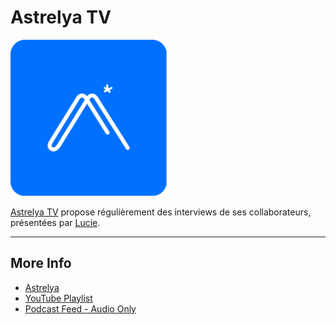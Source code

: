 # Astrelya TV

<img src="/images/logo_plein.png" width="250">

[Astrelya TV](https://www.astrelya.com) propose régulièrement des interviews de ses collaborateurs, présentées par [Lucie](https://www.linkedin.com/in/lucie-lanoiselee/).

---
## More Info
- [Astrelya](https://www.astrelya.com)
- [YouTube Playlist](https://youtube.com/playlist?list=PLJALWaFRRfm-fox1bpMfB5f_MkLadMspq&feature=shared)
- [Podcast Feed - Audio Only](https://astrelya.github.io/podcast/podcast.xml)

